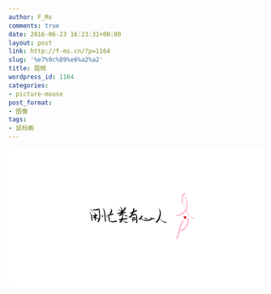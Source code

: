 ```yaml
---
author: F_Ms
comments: true
date: 2016-06-23 16:23:31+00:00
layout: post
link: http://f-ms.cn/?p=1164
slug: '%e7%9c%89%e6%a2%a2'
title: 眉梢
wordpress_id: 1164
categories:
- picture-mouse
post_format:
- 图像
tags:
- 鼠标画
---
```


![20160621_闲忙类有心人](/img/post/wp/2016/06/20160621_闲忙类有心人.png)
